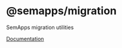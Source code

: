 # @semapps/migration

SemApps migration utilities

[Documentation](https://semapps.org/docs/middleware/migration)
